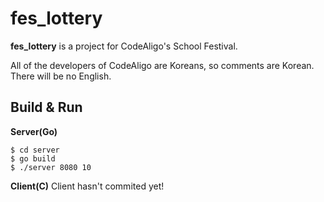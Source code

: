# fes_lottery

**fes_lottery** is a project for CodeAligo's School Festival.

All of the developers of CodeAligo are Koreans, so comments are Korean.
There will be no English.

## Build & Run

**Server(Go)**
```shell
$ cd server
$ go build
$ ./server 8080 10
```

**Client(C)**
Client hasn't commited yet!


